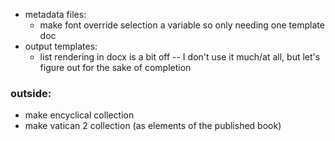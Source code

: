* metadata files:
    - make font override selection a variable so only needing one template doc
* output templates:
    - list rendering in docx is a bit off -- I don't use it much/at all, but let's figure out for the sake of completion


### outside:
* make encyclical collection
* make vatican 2 collection (as elements of the published book)
